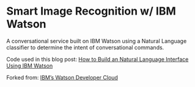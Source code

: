 # Smart Image Recognition w/ IBM Watson

A conversational service built on IBM Watson using a Natural Language classifier to determine the intent of conversational commands.

Code used in this blog post: [How to Build an Natural Language Interface Using IBM Watson](https://10xnation.com/conversational-interface-ibm-watson/)

Forked from: [IBM’s Watson Developer Cloud](https://github.com/watson-developer-cloud/car-dashboard)
